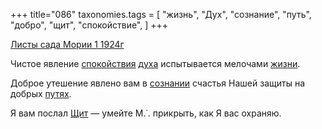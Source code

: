 +++
title="086"
taxonomies.tags = [
 "жизнь",
 "Дух",
 "сознание",
 "путь",
 "добро",
 "щит",
 "спокойствие",
]
+++

[Листы сада Мории 1 1924г](/agni/1924)

Чистое явление [спокойствия](/tags/спокойствие) [духа](/tags/Дух) испытывается мелочами [жизни](/tags/жизнь).   

Доброе утешение явлено вам в [сознании](/tags/сознание) счастья Нашей защиты на добрых [путях](/tags/путь).   

Я вам послал [Щит](/tags/щит) — умейте М.˙. прикрыть, как Я вас охраняю.   

